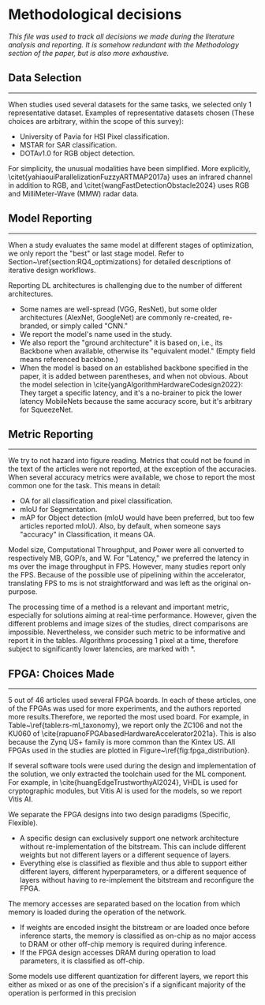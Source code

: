 # Methodological decisions
*This file was used to track all decisions we made during the literature analysis and reporting. It is somehow redundant with the Methodology section of the paper, but is also more exhaustive.*

## Data Selection
***
When studies used several datasets for the same tasks, we selected only 1 representative dataset.
Examples of representative datasets chosen (These choices are arbitrary, within the scope of this survey):
- University of Pavia for HSI Pixel classification.
- MSTAR for SAR classification.
- DOTAv1.0 for RGB object detection.

For simplicity, the unusual modalities have been simplified. More explicitly, \citet{yahiaouiParallelizationFuzzyARTMAP2017a} uses an infrared channel in addition to RGB, and \citet{wangFastDetectionObstacle2024} uses RGB and MilliMeter-Wave (MMW) radar data.

## Model Reporting
***
When a study evaluates the same model at different stages of optimization, we only report the "best" or last stage model. Refer to Section~\ref{section:RQ4_optimizations} for detailed descriptions of iterative design workflows.

Reporting DL architectures is challenging due to the number of different architectures.
- Some names are well-spread (VGG, ResNet), but some older architectures (AlexNet, GoogleNet) are commonly re-created, re-branded, or simply called "CNN."
- We report the model's name used in the study.
- We also report the "ground architecture" it is based on, i.e., its Backbone when available, otherwise its "equivalent model." (Empty field means referenced backbone.)
- When the model is based on an established backbone specified in the paper, it is added between parentheses, and when not obvious.
About the model selection in \cite{yangAlgorithmHardwareCodesign2022}: They target a specific latency, and it's a no-brainer to pick the lower latency MobileNets because the same accuracy score, but it's arbitrary for SqueezeNet.

## Metric Reporting
***
We try to not hazard into figure reading. Metrics that could not be found in the text of the articles were not reported, at the exception of the accuracies.
When several accuracy metrics were available, we chose to report the most common one for the task. This means in detail:
- OA for all classification and pixel classification.
- mIoU for Segmentation.
- mAP for Object detection (mIoU would have been preferred, but too few articles reported mIoU).
Also, by default, when someone says "accuracy" in Classification, it means OA.

Model size, Computational Throughput, and Power were all converted to respectively MB, GOP/s, and W.
For "Latency," we preferred the latency in ms over the image throughput in FPS. However, many studies report only the FPS.
Because of the possible use of pipelining within the accelerator, translating FPS to ms is not straightforward and was left as the original on-purpose.

The processing time of a method is a relevant and important metric, especially for solutions aiming at real-time performance.
However, given the different problems and image sizes of the studies, direct comparisons are impossible.
Nevertheless, we consider such metric to be informative and report it in the tables.
Algorithms processing 1 pixel at a time, therefore subject to significantly lower latencies, are marked with *.


## FPGA: Choices Made
***
5 out of 46 articles used several FPGA boards. In each of these articles, one of the FPGAs was used for more experiments, and the authors reported more results.Therefore, we reported the most used board.
For example, in Table~\ref{table:rs-ml_taxonomy}, we report only the ZC106 and not the KU060 of \cite{rapuanoFPGAbasedHardwareAccelerator2021a}. This is also because the Zynq US+ family is more common than the Kintex US.
All FPGAs used in the studies are plotted in Figure~\ref{fig:fpga_distribution}.

If several software tools were used during the design and implementation of the solution, we only extracted the toolchain used for the ML component. For example, in \cite{huangEdgeTrustworthyAI2024}, VHDL is used for cryptographic modules, but Vitis AI is used for the models, so we report Vitis AI.

We separate the FPGA designs into two design paradigms (Specific, Flexible).
- A specific design can exclusively support one network architecture without re-implementation of the bitstream. This can include different weights but not different layers or a different sequence of layers.
- Everything else is classified as flexible and thus able to support either different layers, different hyperparameters, or a different sequence of layers without having to re-implement the bitstream and reconfigure the FPGA.

The memory accesses are separated based on the location from which memory is loaded during the operation of the network.
- If weights are encoded insight the bitstream or are loaded once before inference starts, the memory is classified as on-chip as no major access to DRAM or other off-chip memory is required during inference.
- If the FPGA design accesses DRAM during operation to load parameters, it is classified as off-chip.

Some models use different quantization for different layers, we report this either as mixed or as one of the precision's if a significant majority of the operation is performed in this precision
